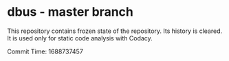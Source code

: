 # dbus - master branch

This repository contains frozen state of the repository.
Its history is cleared. It is used only for static code
analysis with Codacy.

Commit Time: 1688737457